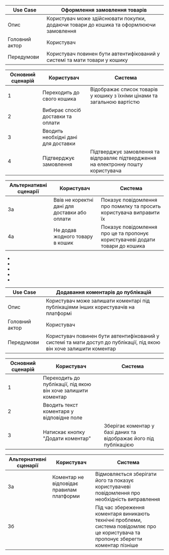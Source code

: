 | Use Case | Оформлення замовлення товарів |
| --- | --- |
| Опис | Користувач може здійснювати покупки, додаючи товари до кошика та оформлюючи замовлення |
| Головний актор | Користувач |
| Передумови | Користувач повинен бути автентифікований у системі та мати товари у кошику |

| Основний сценарій | Користувач | Система |
| --- | --- | --- |
| 1 | Переходить до свого кошика |  Відображає список товарів у кошику з їхніми цінами та загальною вартістю |
| 2 | Вибирає спосіб доставки та оплати | |
| 3 | Вводить необхідні дані для доставки | |
| 4 | Підтверджує замовлення | Підтверджує замовлення та відправляє підтвердження на електронну пошту користувача |

| Альтернативні сценарії | Користувач | Система |
| --- | --- | --- |
| 3а | Ввів не коректні дані для доставки або оплати | Показує повідомлення про помилку та просить користувача виправити їх |
| 4а | Не додав жодного товару в кошик |  Показує повідомлення про це та пропонує користувачеві додати товари до кошика |

*
*
*
*
*
| Use Case | Додавання коментарів до публікацій |
| --- | --- |
| Опис | Користувач може залишати коментарі під публікаціями інших користувачів на платформі |
| Головний актор | Користувач |
| Передумови | Користувач повинен бути автентифікований у системі та мати доступ до публікації, під якою він хоче залишити коментар |

| Основний сценарій | Користувач | Система |
| --- | --- | --- |
| 1 | Переходить до публікації, під якою він хоче залишити коментар | |
| 2 | Вводить текст коментаря у відповідне поле | |
| 3 | Натискає кнопку "Додати коментар" | Зберігає коментар у базі даних та відображає його під публікацією |

| Альтернативні сценарії | Користувач | Система |
| --- | --- | --- |
| 3а | Коментар не відповідає правилам платформи |  Відмовляється зберігати його та показує користувачеві повідомлення про необхідність виправлення |
| 3б | | Під час збереження коментаря виникають технічні проблеми, система повідомляє про це користувача та пропонує зберегти коментар пізніше |
